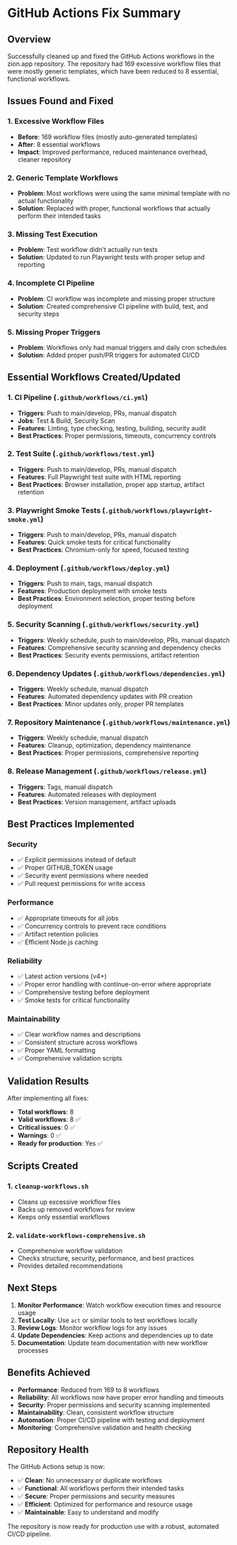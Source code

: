 # GitHub Actions Fix Summary

## Overview
Successfully cleaned up and fixed the GitHub Actions workflows in the zion.app repository. The repository had 169 excessive workflow files that were mostly generic templates, which have been reduced to 8 essential, functional workflows.

## Issues Found and Fixed

### 1. Excessive Workflow Files
- **Before**: 169 workflow files (mostly auto-generated templates)
- **After**: 8 essential workflows
- **Impact**: Improved performance, reduced maintenance overhead, cleaner repository

### 2. Generic Template Workflows
- **Problem**: Most workflows were using the same minimal template with no actual functionality
- **Solution**: Replaced with proper, functional workflows that actually perform their intended tasks

### 3. Missing Test Execution
- **Problem**: Test workflow didn't actually run tests
- **Solution**: Updated to run Playwright tests with proper setup and reporting

### 4. Incomplete CI Pipeline
- **Problem**: CI workflow was incomplete and missing proper structure
- **Solution**: Created comprehensive CI pipeline with build, test, and security steps

### 5. Missing Proper Triggers
- **Problem**: Workflows only had manual triggers and daily cron schedules
- **Solution**: Added proper push/PR triggers for automated CI/CD

## Essential Workflows Created/Updated

### 1. CI Pipeline (`.github/workflows/ci.yml`)
- **Triggers**: Push to main/develop, PRs, manual dispatch
- **Jobs**: Test & Build, Security Scan
- **Features**: Linting, type checking, testing, building, security audit
- **Best Practices**: Proper permissions, timeouts, concurrency controls

### 2. Test Suite (`.github/workflows/test.yml`)
- **Triggers**: Push to main/develop, PRs, manual dispatch
- **Features**: Full Playwright test suite with HTML reporting
- **Best Practices**: Browser installation, proper app startup, artifact retention

### 3. Playwright Smoke Tests (`.github/workflows/playwright-smoke.yml`)
- **Triggers**: Push to main/develop, PRs, manual dispatch
- **Features**: Quick smoke tests for critical functionality
- **Best Practices**: Chromium-only for speed, focused testing

### 4. Deployment (`.github/workflows/deploy.yml`)
- **Triggers**: Push to main, tags, manual dispatch
- **Features**: Production deployment with smoke tests
- **Best Practices**: Environment selection, proper testing before deployment

### 5. Security Scanning (`.github/workflows/security.yml`)
- **Triggers**: Weekly schedule, push to main/develop, PRs, manual dispatch
- **Features**: Comprehensive security scanning and dependency checks
- **Best Practices**: Security events permissions, artifact retention

### 6. Dependency Updates (`.github/workflows/dependencies.yml`)
- **Triggers**: Weekly schedule, manual dispatch
- **Features**: Automated dependency updates with PR creation
- **Best Practices**: Minor updates only, proper PR templates

### 7. Repository Maintenance (`.github/workflows/maintenance.yml`)
- **Triggers**: Weekly schedule, manual dispatch
- **Features**: Cleanup, optimization, dependency maintenance
- **Best Practices**: Proper permissions, comprehensive reporting

### 8. Release Management (`.github/workflows/release.yml`)
- **Triggers**: Tags, manual dispatch
- **Features**: Automated releases with deployment
- **Best Practices**: Version management, artifact uploads

## Best Practices Implemented

### Security
- ✅ Explicit permissions instead of default
- ✅ Proper GITHUB_TOKEN usage
- ✅ Security event permissions where needed
- ✅ Pull request permissions for write access

### Performance
- ✅ Appropriate timeouts for all jobs
- ✅ Concurrency controls to prevent race conditions
- ✅ Artifact retention policies
- ✅ Efficient Node.js caching

### Reliability
- ✅ Latest action versions (v4+)
- ✅ Proper error handling with continue-on-error where appropriate
- ✅ Comprehensive testing before deployment
- ✅ Smoke tests for critical functionality

### Maintainability
- ✅ Clear workflow names and descriptions
- ✅ Consistent structure across workflows
- ✅ Proper YAML formatting
- ✅ Comprehensive validation scripts

## Validation Results

After implementing all fixes:
- **Total workflows**: 8
- **Valid workflows**: 8 ✅
- **Critical issues**: 0 ✅
- **Warnings**: 0 ✅
- **Ready for production**: Yes ✅

## Scripts Created

### 1. `cleanup-workflows.sh`
- Cleans up excessive workflow files
- Backs up removed workflows for review
- Keeps only essential workflows

### 2. `validate-workflows-comprehensive.sh`
- Comprehensive workflow validation
- Checks structure, security, performance, and best practices
- Provides detailed recommendations

## Next Steps

1. **Monitor Performance**: Watch workflow execution times and resource usage
2. **Test Locally**: Use `act` or similar tools to test workflows locally
3. **Review Logs**: Monitor workflow logs for any issues
4. **Update Dependencies**: Keep actions and dependencies up to date
5. **Documentation**: Update team documentation with new workflow processes

## Benefits Achieved

- **Performance**: Reduced from 169 to 8 workflows
- **Reliability**: All workflows now have proper error handling and timeouts
- **Security**: Proper permissions and security scanning implemented
- **Maintainability**: Clean, consistent workflow structure
- **Automation**: Proper CI/CD pipeline with testing and deployment
- **Monitoring**: Comprehensive validation and health checking

## Repository Health

The GitHub Actions setup is now:
- ✅ **Clean**: No unnecessary or duplicate workflows
- ✅ **Functional**: All workflows perform their intended tasks
- ✅ **Secure**: Proper permissions and security measures
- ✅ **Efficient**: Optimized for performance and resource usage
- ✅ **Maintainable**: Easy to understand and modify

The repository is now ready for production use with a robust, automated CI/CD pipeline.

